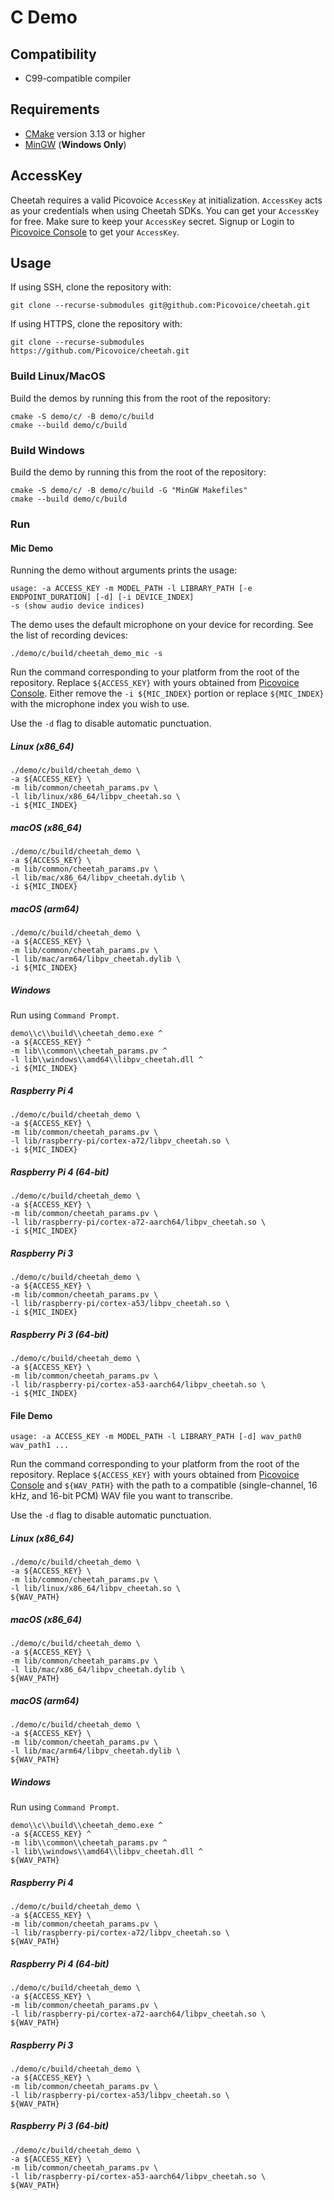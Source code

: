 # C Demo

## Compatibility

- C99-compatible compiler

## Requirements

- [CMake](https://cmake.org/) version 3.13 or higher
- [MinGW](https://www.mingw-w64.org/) (**Windows Only**)

## AccessKey

Cheetah requires a valid Picovoice `AccessKey` at initialization. `AccessKey` acts as your credentials when using Cheetah SDKs.
You can get your `AccessKey` for free. Make sure to keep your `AccessKey` secret.
Signup or Login to [Picovoice Console](https://console.picovoice.ai/) to get your `AccessKey`.

## Usage

If using SSH, clone the repository with:

```console
git clone --recurse-submodules git@github.com:Picovoice/cheetah.git
```

If using HTTPS, clone the repository with:

```console
git clone --recurse-submodules https://github.com/Picovoice/cheetah.git
```

### Build Linux/MacOS

Build the demos by running this from the root of the repository:

```console
cmake -S demo/c/ -B demo/c/build
cmake --build demo/c/build
```

### Build Windows

Build the demo by running this from the root of the repository:

```console
cmake -S demo/c/ -B demo/c/build -G "MinGW Makefiles"
cmake --build demo/c/build
```

### Run

#### Mic Demo

Running the demo without arguments prints the usage:

```console
usage: -a ACCESS_KEY -m MODEL_PATH -l LIBRARY_PATH [-e ENDPOINT_DURATION] [-d] [-i DEVICE_INDEX]
-s (show audio device indices)
```

The demo uses the default microphone on your device for recording. See the list of recording devices:

```console
./demo/c/build/cheetah_demo_mic -s
```

Run the command corresponding to your platform from the root of the repository. Replace `${ACCESS_KEY}` with yours
obtained from [Picovoice Console](https://console.picovoice.ai/). Either remove the `-i ${MIC_INDEX}` portion or replace
`${MIC_INDEX}` with the microphone index you wish to use.

Use the `-d` flag to disable automatic punctuation.

##### Linux (x86_64)

```console
./demo/c/build/cheetah_demo \
-a ${ACCESS_KEY} \
-m lib/common/cheetah_params.pv \
-l lib/linux/x86_64/libpv_cheetah.so \
-i ${MIC_INDEX}
```

##### macOS (x86_64)

```console
./demo/c/build/cheetah_demo \
-a ${ACCESS_KEY} \
-m lib/common/cheetah_params.pv \
-l lib/mac/x86_64/libpv_cheetah.dylib \
-i ${MIC_INDEX}
```

##### macOS (arm64)

```console
./demo/c/build/cheetah_demo \
-a ${ACCESS_KEY} \
-m lib/common/cheetah_params.pv \
-l lib/mac/arm64/libpv_cheetah.dylib \
-i ${MIC_INDEX}
```

##### Windows

Run using `Command Prompt`.

```console
demo\\c\\build\\cheetah_demo.exe ^
-a ${ACCESS_KEY} ^
-m lib\\common\\cheetah_params.pv ^
-l lib\\windows\\amd64\\libpv_cheetah.dll ^
-i ${MIC_INDEX}
```

##### Raspberry Pi 4

```console
./demo/c/build/cheetah_demo \
-a ${ACCESS_KEY} \
-m lib/common/cheetah_params.pv \
-l lib/raspberry-pi/cortex-a72/libpv_cheetah.so \
-i ${MIC_INDEX}
```

##### Raspberry Pi 4 (64-bit)

```console
./demo/c/build/cheetah_demo \
-a ${ACCESS_KEY} \
-m lib/common/cheetah_params.pv \
-l lib/raspberry-pi/cortex-a72-aarch64/libpv_cheetah.so \
-i ${MIC_INDEX}
```

##### Raspberry Pi 3

```console
./demo/c/build/cheetah_demo \
-a ${ACCESS_KEY} \
-m lib/common/cheetah_params.pv \
-l lib/raspberry-pi/cortex-a53/libpv_cheetah.so \
-i ${MIC_INDEX}
```

##### Raspberry Pi 3 (64-bit)

```console
./demo/c/build/cheetah_demo \
-a ${ACCESS_KEY} \
-m lib/common/cheetah_params.pv \
-l lib/raspberry-pi/cortex-a53-aarch64/libpv_cheetah.so \
-i ${MIC_INDEX}
```

#### File Demo

```console
usage: -a ACCESS_KEY -m MODEL_PATH -l LIBRARY_PATH [-d] wav_path0 wav_path1 ...
```

Run the command corresponding to your platform from the root of the repository. Replace `${ACCESS_KEY}` with yours
obtained from [Picovoice Console](https://console.picovoice.ai/) and `${WAV_PATH}` with the path to a compatible
(single-channel, 16 kHz, and 16-bit PCM) WAV file you want to transcribe.

Use the `-d` flag to disable automatic punctuation.

##### Linux (x86_64)

```console
./demo/c/build/cheetah_demo \
-a ${ACCESS_KEY} \
-m lib/common/cheetah_params.pv \
-l lib/linux/x86_64/libpv_cheetah.so \
${WAV_PATH}
```

##### macOS (x86_64)

```console
./demo/c/build/cheetah_demo \
-a ${ACCESS_KEY} \
-m lib/common/cheetah_params.pv \
-l lib/mac/x86_64/libpv_cheetah.dylib \
${WAV_PATH}
```

##### macOS (arm64)

```console
./demo/c/build/cheetah_demo \
-a ${ACCESS_KEY} \
-m lib/common/cheetah_params.pv \
-l lib/mac/arm64/libpv_cheetah.dylib \
${WAV_PATH}
```

##### Windows

Run using `Command Prompt`.

```console
demo\\c\\build\\cheetah_demo.exe ^
-a ${ACCESS_KEY} ^
-m lib\\common\\cheetah_params.pv ^
-l lib\\windows\\amd64\\libpv_cheetah.dll ^
${WAV_PATH}
```

##### Raspberry Pi 4

```console
./demo/c/build/cheetah_demo \
-a ${ACCESS_KEY} \
-m lib/common/cheetah_params.pv \
-l lib/raspberry-pi/cortex-a72/libpv_cheetah.so \
${WAV_PATH}
```

##### Raspberry Pi 4 (64-bit)

```console
./demo/c/build/cheetah_demo \
-a ${ACCESS_KEY} \
-m lib/common/cheetah_params.pv \
-l lib/raspberry-pi/cortex-a72-aarch64/libpv_cheetah.so \
${WAV_PATH}
```

##### Raspberry Pi 3

```console
./demo/c/build/cheetah_demo \
-a ${ACCESS_KEY} \
-m lib/common/cheetah_params.pv \
-l lib/raspberry-pi/cortex-a53/libpv_cheetah.so \
${WAV_PATH}
```

##### Raspberry Pi 3 (64-bit)

```console
./demo/c/build/cheetah_demo \
-a ${ACCESS_KEY} \
-m lib/common/cheetah_params.pv \
-l lib/raspberry-pi/cortex-a53-aarch64/libpv_cheetah.so \
${WAV_PATH}
```
